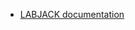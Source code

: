 
- [LABJACK documentation](https://labjack.com/pages/support?doc=/software-driver/installer-downloads/exodriver/)
